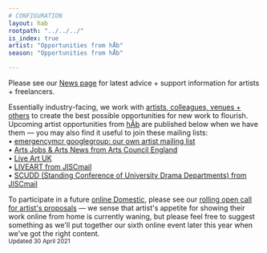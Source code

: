```yaml
---
# CONFIGURATION
layout: hab
rootpath: "../../../"
is_index: true
artist: "Opportunities from hÅb"
season: "Opportunities from hÅb"

---
```

Please see our [News page](/news/#artists) for latest advice + support information for artists + freelancers.         
         
Essentially industry-facing, we work with [artists, colleagues, venues + others](/hab/partners) to create the best possible opportunities for new work to flourish. Upcoming artist opportunities from [hÅb](/hab) are published below when we have them — you may also find it useful to join these mailing lists:         
• [emergencymcr googlegroup: our own artist mailing list](/hab/emergencymcr)         
• <a href="http://artsjobs.org.uk/subscribe" target="_blank">Arts Jobs & Arts News from Arts Council England</a>        
• <a href="http://liveartuk.org/pages/sign-up" target="_blank">Live Art UK</a>         
• <a href="http://jiscmail.ac.uk/cgi-bin/webadmin?A0=LIVEART" target="_blank">LIVEART from JISCmail</a>         
• <a href="http://jiscmail.ac.uk/cgi-bin/webadmin?A0=SCUDD" target="_blank">SCUDD (Standing Conference of University Drama Departments) from JISCmail</a>
         
To participate in a future [online Domestic](/hab/domestic), please see our <a href="http://domesticmcr.posthaven.com" target="_blank">rolling open call for artist's proposals</a> — we sense that artist's appetite for showing their work online from home is currently waning, but please feel free to suggest something as we'll put together our sixth online event later this year when we've got the right content.        
<small>Updated 30 April 2021</small>
